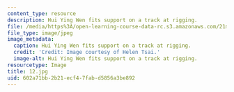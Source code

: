 ```yaml
---
content_type: resource
description: Hui Ying Wen fits support on a track at rigging.
file: /media/https%3A/open-learning-course-data-rc.s3.amazonaws.com/21m-873-theater-arts-topics-fall-2004-january-iap-2005/602a71bb2b21ecf47fabd5856a3be892_12.jpg
file_type: image/jpeg
image_metadata:
  caption: Hui Ying Wen fits support on a track at rigging.
  credit: 'Credit: Image courtesy of Helen Tsai.'
  image-alt: Hui Ying Wen fits support on a track at rigging.
resourcetype: Image
title: 12.jpg
uid: 602a71bb-2b21-ecf4-7fab-d5856a3be892
---
```

